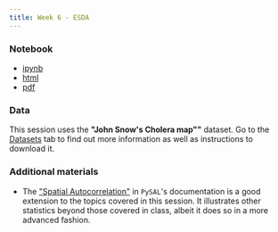 ```yaml
---
title: Week 6 - ESDA
---
```


### Notebook

- [ipynb](../content/labs/lab_06.ipynb)
- [html](../content/labs/lab_06.html)
- [pdf](../content/labs/lab_06.pdf)

### Data

This session uses the **"John Snow's Cholera map""** dataset. Go to the
[Datasets](../datasets.html) tab to find out more information as well as instructions to
download it.

### Additional materials

* The ["Spatial Autocorrelation"](http://pysal.readthedocs.org/en/latest/users/tutorials/autocorrelation.html) in `PySAL`'s documentation is a good extension to the topics covered in this session. It illustrates other statistics beyond those covered in class, albeit it does so in a more advanced fashion. 

